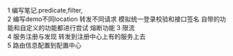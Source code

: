 1 编写笔记.predicate,filter,  
2 编写demo不同location 转发不同请求 模拟统一登录校验和接口签名 自带的功能和自定义的功能都进行尝试 熔断功能
3 限流  
4 服务注册与发现  转发到注册中心上有的服务上去  
5 路由信息配置到配置中心